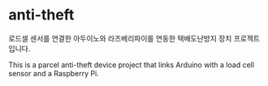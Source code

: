 # anti-theft
로드셀 센서를 연결한 아두이노와 라즈베리파이를 연동한 택배도난방지 장치 프로젝트 입니다.

This is a parcel anti-theft device project that links Arduino with a load cell sensor and a Raspberry Pi.
